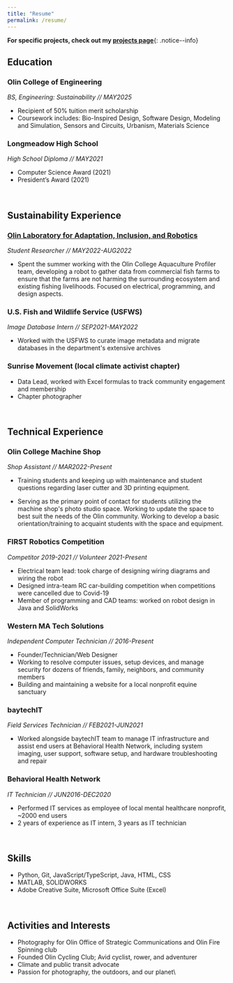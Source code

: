 ```yaml
---
title: "Resume"
permalink: /resume/
---
```


**For specific projects, check out my [projects page](https://www.brookem.dev/projects)**{: .notice--info}

## Education

### Olin College of Engineering

*BS, Engineering: Sustainability // MAY2025*

- Recipient of 50% tuition merit scholarship
- Coursework includes: Bio-Inspired Design, Software Design, Modeling and Simulation, Sensors and Circuits, Urbanism, Materials Science

### Longmeadow High School

*High School Diploma // MAY2021*

- Computer Science Award (2021)
- President’s Award (2021)

&nbsp;

## Sustainability Experience

### [Olin Laboratory for Adaptation, Inclusion, and Robotics](https://ocap-lair-olin.github.io)

*Student Researcher // MAY2022-AUG2022*

- Spent the summer working with the Olin College Aquaculture Profiler team, developing a robot to gather data from commercial fish farms to ensure that the farms are not harming the surrounding ecosystem and existing fishing livelihoods. Focused on electrical, programming, and design aspects.

### U.S. Fish and Wildlife Service (USFWS)

*Image Database Intern // SEP2021-MAY2022*

- Worked with the USFWS to curate image metadata and migrate databases in the department's extensive archives

### Sunrise Movement (local climate activist chapter)

- Data Lead, worked with Excel formulas to track community engagement and membership
- Chapter photographer

&nbsp;

## Technical Experience

### Olin College Machine Shop

*Shop Assistant // MAR2022-Present*

- Training students and keeping up with maintenance and student questions regarding laser cutter and 3D printing equipment.

- Serving as the primary point of contact for students utilizing the machine shop's photo studio space. Working to update the space to best suit the needs of the Olin community. Working to develop a basic orientation/training to acquaint students with the space and equipment.

### FIRST Robotics Competition

*Competitor 2019-2021 // Volunteer 2021-Present*

- Electrical team lead: took charge of designing wiring diagrams and wiring the robot
- Designed intra-team RC car-building competition when competitions were cancelled due to Covid-19
- Member of programming and CAD teams: worked on robot design in Java and SolidWorks

### Western MA Tech Solutions

*Independent Computer Technician // 2016-Present*

- Founder/Technician/Web Designer
- Working to resolve computer issues, setup devices, and manage security for dozens of friends, family, neighbors, and community members
- Building and maintaining a website for a local nonprofit equine sanctuary

### baytechIT

*Field Services Technician // FEB2021-JUN2021*

- Worked alongside baytechIT team to manage IT infrastructure and assist end users at Behavioral Health Network, including system imaging, user support, software setup, and hardware troubleshooting and repair

### Behavioral Health Network

*IT Technician // JUN2016-DEC2020*

- Performed IT services as employee of local mental healthcare nonprofit, ~2000 end users
- 2 years of experience as IT intern, 3 years as IT technician

&nbsp;

## Skills

- Python, Git, JavaScript/TypeScript, Java, HTML, CSS
- MATLAB, SOLIDWORKS
- Adobe Creative Suite, Microsoft Office Suite (Excel)

&nbsp;

## Activities and Interests

- Photography for Olin Office of Strategic Communications and Olin Fire Spinning club
- Founded Olin Cycling Club; Avid cyclist, rower, and adventurer
- Climate and public transit advocate
- Passion for photography, the outdoors, and our planet\
